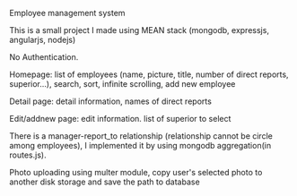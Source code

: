 Employee management system

This is a small project I made using MEAN stack (mongodb, expressjs, angularjs, nodejs)

No Authentication.

Homepage: list of employees (name, picture, title, number of direct reports, superior...), search, sort, infinite scrolling, add new employee

Detail page: detail information, names of direct reports

Edit/addnew page: edit information. list of superior to select

There is a manager-report_to relationship (relationship cannot be circle among employees), I implemented it by using mongodb aggregation(in routes.js).

Photo uploading using multer module, copy user's selected photo to another disk storage and save the path to database
